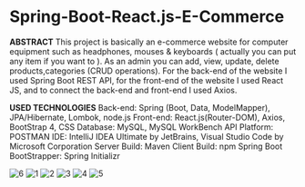 # Spring-Boot-React.js-E-Commerce

**ABSTRACT**
This project is basically an e-commerce website for computer equipment such as headphones,
mouses & keyboards ( actually you can put any item if you want to ). As an admin you can
add, view, update, delete products,categories (CRUD operations). For the back-end of the
website I used Spring Boot REST API, for the front-end of the website I used React JS, and to
connect the back-end and front-end I used Axios.

**USED TECHNOLOGIES**
Back-end: Spring (Boot, Data, ModelMapper), JPA/Hibernate, Lombok, node.js
Front-end: React.js(Router-DOM), Axios, BootStrap 4, CSS
Database: MySQL, MySQL WorkBench
API Platform: POSTMAN
IDE: IntelliJ IDEA Ultimate by JetBrains, Visual Studio Code by Microsoft Corporation
Server Build: Maven
Client Build: npm
Spring Boot BootStrapper: Spring Initializr

![6](https://user-images.githubusercontent.com/44876635/170861482-903e3fbb-46d5-4e1e-a106-97520c61cdc0.png)
![1](https://user-images.githubusercontent.com/44876635/170861484-4f8849f7-4f7b-45ea-abb1-3f9e063fee70.png)
![2](https://user-images.githubusercontent.com/44876635/170861487-9871dc7b-e523-4d23-9d95-222b775c7653.png)
![3](https://user-images.githubusercontent.com/44876635/170861490-4ace1ccf-ef1a-49d0-9fa7-edbf572047fd.png)
![4](https://user-images.githubusercontent.com/44876635/170861492-c33d2adf-51cd-4110-91e7-ba32d187afd3.png)
![5](https://user-images.githubusercontent.com/44876635/170861493-20fae93a-9131-44c7-b44b-796ee0bd60d0.png)
